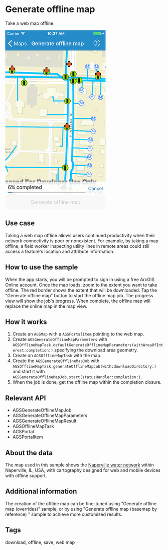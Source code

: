 # Generate offline map

Take a web map offline.

![Image of generate offline map](generate-offline-map.png)

## Use case

Taking a web map offline allows users continued productivity when their network connectivity is poor or nonexistent. For example, by taking a map offline, a field worker inspecting utility lines in remote areas could still access a feature's location and attribute information.

## How to use the sample

When the app starts, you will be prompted to sign in using a free ArcGIS Online account. Once the map loads, zoom to the extent you want to take offline. The red border shows the extent that will be downloaded. Tap the "Generate offline map" button to start the offline map job. The progress view will show the job's progress. When complete, the offline map will replace the online map in the map view.

## How it works

1. Create an `AGSMap` with a `AGSPortalItem` pointing to the web map.
2. Create `AGSGenerateOfflineMapParameters` with `AGSOfflineMapTask.defaultGenerateOfflineMapParameters(withAreaOfInterest:completion:)` specifying the download area geometry.
3. Create an `AGSOfflineMapTask` with the map.
4. Create the `AGSGenerateOfflineMapJob` with `AGSOfflineMapTask.generateOfflineMapJob(with:downloadDirectory:)` and start it with `AGSGenerateOfflineMapJob.start(statusHandler:completion:)`.
5. When the job is done, get the offline map within the completion closure.

## Relevant API

* AGSGenerateOfflineMapJob
* AGSGenerateOfflineMapParameters
* AGSGenerateOfflineMapResult
* AGSOfflineMapTask
* AGSPortal
* AGSPortalItem

## About the data

The map used in this sample shows the [Naperville water network](https://arcgisruntime.maps.arcgis.com/home/item.html?id=acc027394bc84c2fb04d1ed317aac674) within Naperville, IL, USA, with cartography designed for web and mobile devices with offline support.

## Additional information

The creation of the offline map can be fine-tuned using "Generate offline map (overrides)" sample, or by using "Generate offline map (basemap by reference)
" sample to achieve more customized results.

## Tags

download, offline, save, web map
